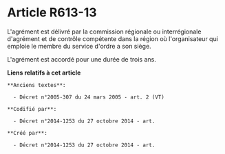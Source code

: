 # Article R613-13

L'agrément est délivré par la commission régionale ou interrégionale d'agrément et de contrôle compétente dans la région où
l'organisateur qui emploie le membre du service d'ordre a son siège.

L'agrément est accordé pour une durée de trois ans.

**Liens relatifs à cet article**

	**Anciens textes**:

	  - Décret n°2005-307 du 24 mars 2005 - art. 2 (VT)

	**Codifié par**:

	  - Décret n°2014-1253 du 27 octobre 2014 - art.

	**Créé par**:

	  - Décret n°2014-1253 du 27 octobre 2014 - art.
